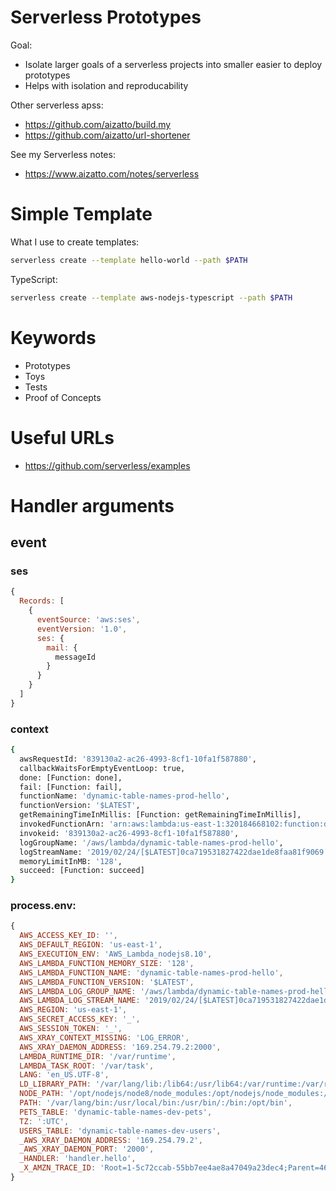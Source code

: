 # Serverless Prototypes

Goal:
- Isolate larger goals of a serverless projects into smaller easier to deploy prototypes
- Helps with isolation and reproducability

Other serverless apss:

- https://github.com/aizatto/build.my
- https://github.com/aizatto/url-shortener

See my Serverless notes:

- https://www.aizatto.com/notes/serverless

# Simple Template

What I use to create templates:

```sh
serverless create --template hello-world --path $PATH
```

TypeScript:
```sh
serverless create --template aws-nodejs-typescript --path $PATH
```

# Keywords

- Prototypes
- Toys
- Tests
- Proof of Concepts

# Useful URLs

- https://github.com/serverless/examples

# Handler arguments

## event

### ses

```js
{
  Records: [
    {
      eventSource: 'aws:ses',
      eventVersion: '1.0',
      ses: {
        mail: {
          messageId
        }
      }
    }
  ]
}
```

### context

```sh
{
  awsRequestId: '839130a2-ac26-4993-8cf1-10fa1f587880',
  callbackWaitsForEmptyEventLoop: true,
  done: [Function: done],
  fail: [Function: fail],
  functionName: 'dynamic-table-names-prod-hello',
  functionVersion: '$LATEST',
  getRemainingTimeInMillis: [Function: getRemainingTimeInMillis],
  invokedFunctionArn: 'arn:aws:lambda:us-east-1:320184668102:function:dynamic-table-names-prod-hello',
  invokeid: '839130a2-ac26-4993-8cf1-10fa1f587880',
  logGroupName: '/aws/lambda/dynamic-table-names-prod-hello',
  logStreamName: '2019/02/24/[$LATEST]0ca719531827422dae1de8faa81f9069',
  memoryLimitInMB: '128',
  succeed: [Function: succeed]
}
```

### process.env:

```js
{
  AWS_ACCESS_KEY_ID: '',
  AWS_DEFAULT_REGION: 'us-east-1',
  AWS_EXECUTION_ENV: 'AWS_Lambda_nodejs8.10',
  AWS_LAMBDA_FUNCTION_MEMORY_SIZE: '128',
  AWS_LAMBDA_FUNCTION_NAME: 'dynamic-table-names-prod-hello',
  AWS_LAMBDA_FUNCTION_VERSION: '$LATEST',
  AWS_LAMBDA_LOG_GROUP_NAME: '/aws/lambda/dynamic-table-names-prod-hello',
  AWS_LAMBDA_LOG_STREAM_NAME: '2019/02/24/[$LATEST]0ca719531827422dae1de8faa81f9069',
  AWS_REGION: 'us-east-1',
  AWS_SECRET_ACCESS_KEY: '_',
  AWS_SESSION_TOKEN: '_',
  AWS_XRAY_CONTEXT_MISSING: 'LOG_ERROR',
  AWS_XRAY_DAEMON_ADDRESS: '169.254.79.2:2000',
  LAMBDA_RUNTIME_DIR: '/var/runtime',
  LAMBDA_TASK_ROOT: '/var/task',
  LANG: 'en_US.UTF-8',
  LD_LIBRARY_PATH: '/var/lang/lib:/lib64:/usr/lib64:/var/runtime:/var/runtime/lib:/var/task:/var/task/lib:/opt/lib',
  NODE_PATH: '/opt/nodejs/node8/node_modules:/opt/nodejs/node_modules:/var/runtime/node_modules:/var/runtime:/var/task:/var/runtime/node_modules',
  PATH: '/var/lang/bin:/usr/local/bin:/usr/bin/:/bin:/opt/bin',
  PETS_TABLE: 'dynamic-table-names-dev-pets',
  TZ: ':UTC',
  USERS_TABLE: 'dynamic-table-names-dev-users',
  _AWS_XRAY_DAEMON_ADDRESS: '169.254.79.2',
  _AWS_XRAY_DAEMON_PORT: '2000',
  _HANDLER: 'handler.hello',
  _X_AMZN_TRACE_ID: 'Root=1-5c72ccab-55bb7ee4ae8a47049a23dec4;Parent=4613ca99476ef7a7;Sampled=0'
}
```
